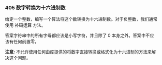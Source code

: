 ### 405 数字转换为十六进制数
给定一个整数，编写一个算法将这个数转换为十六进制数。对于负整数，我们通常使用 补码运算 方法。

答案字符串中的所有字母都应该是小写字符，并且除了 0 本身之外，答案中不应该有任何前置零。

**注意:** 不允许使用任何由库提供的将数字直接转换或格式化为十六进制的方法来解决这个问题。
